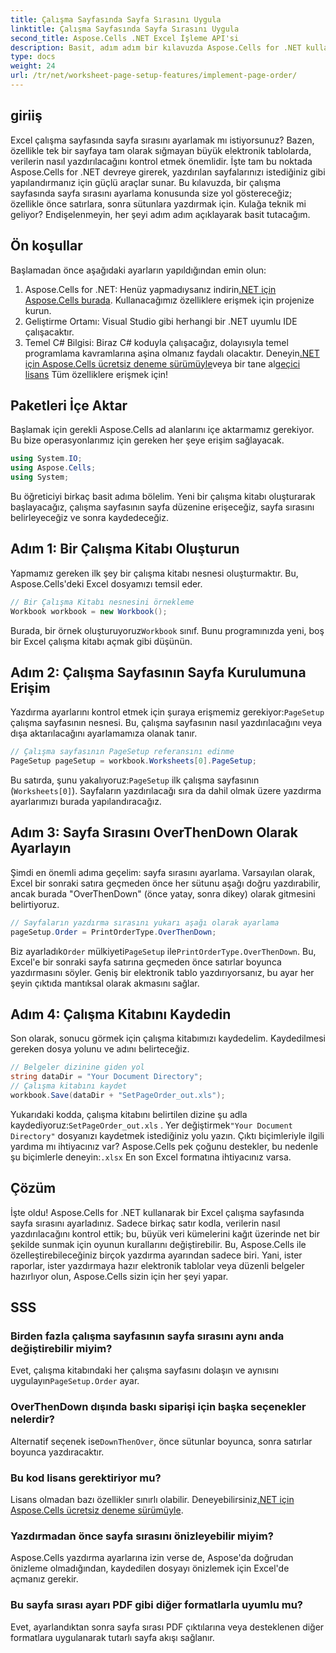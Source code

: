 ```yaml
---
title: Çalışma Sayfasında Sayfa Sırasını Uygula
linktitle: Çalışma Sayfasında Sayfa Sırasını Uygula
second_title: Aspose.Cells .NET Excel İşleme API'si
description: Basit, adım adım bir kılavuzda Aspose.Cells for .NET kullanarak bir Excel çalışma sayfasında sayfa sırasının nasıl ayarlanacağını öğrenin. Yeni başlayanlar ve uzmanlar için mükemmeldir.
type: docs
weight: 24
url: /tr/net/worksheet-page-setup-features/implement-page-order/
---
```

## giriiş
Excel çalışma sayfasında sayfa sırasını ayarlamak mı istiyorsunuz? Bazen, özellikle tek bir sayfaya tam olarak sığmayan büyük elektronik tablolarda, verilerin nasıl yazdırılacağını kontrol etmek önemlidir. İşte tam bu noktada Aspose.Cells for .NET devreye girerek, yazdırılan sayfalarınızı istediğiniz gibi yapılandırmanız için güçlü araçlar sunar. Bu kılavuzda, bir çalışma sayfasında sayfa sırasını ayarlama konusunda size yol göstereceğiz; özellikle önce satırlara, sonra sütunlara yazdırmak için. Kulağa teknik mi geliyor? Endişelenmeyin, her şeyi adım adım açıklayarak basit tutacağım.
## Ön koşullar
Başlamadan önce aşağıdaki ayarların yapıldığından emin olun:
1.  Aspose.Cells for .NET: Henüz yapmadıysanız indirin[.NET için Aspose.Cells burada](https://releases.aspose.com/cells/net/). Kullanacağımız özelliklere erişmek için projenize kurun.
2. Geliştirme Ortamı: Visual Studio gibi herhangi bir .NET uyumlu IDE çalışacaktır.
3. Temel C# Bilgisi: Biraz C# koduyla çalışacağız, dolayısıyla temel programlama kavramlarına aşina olmanız faydalı olacaktır.
Deneyin[.NET için Aspose.Cells ücretsiz deneme sürümüyle](https://releases.aspose.com/)veya bir tane al[geçici lisans](https://purchase.aspose.com/temporary-license/) Tüm özelliklere erişmek için!
## Paketleri İçe Aktar
Başlamak için gerekli Aspose.Cells ad alanlarını içe aktarmamız gerekiyor. Bu bize operasyonlarımız için gereken her şeye erişim sağlayacak.
```csharp
using System.IO;
using Aspose.Cells;
using System;
```
Bu öğreticiyi birkaç basit adıma bölelim. Yeni bir çalışma kitabı oluşturarak başlayacağız, çalışma sayfasının sayfa düzenine erişeceğiz, sayfa sırasını belirleyeceğiz ve sonra kaydedeceğiz. 
## Adım 1: Bir Çalışma Kitabı Oluşturun
Yapmamız gereken ilk şey bir çalışma kitabı nesnesi oluşturmaktır. Bu, Aspose.Cells'deki Excel dosyamızı temsil eder.
```csharp
// Bir Çalışma Kitabı nesnesini örnekleme
Workbook workbook = new Workbook();
```
 Burada, bir örnek oluşturuyoruz`Workbook` sınıf. Bunu programınızda yeni, boş bir Excel çalışma kitabı açmak gibi düşünün.
## Adım 2: Çalışma Sayfasının Sayfa Kurulumuna Erişim
 Yazdırma ayarlarını kontrol etmek için şuraya erişmemiz gerekiyor:`PageSetup` çalışma sayfasının nesnesi. Bu, çalışma sayfasının nasıl yazdırılacağını veya dışa aktarılacağını ayarlamamıza olanak tanır.
```csharp
// Çalışma sayfasının PageSetup referansını edinme
PageSetup pageSetup = workbook.Worksheets[0].PageSetup;
```
 Bu satırda, şunu yakalıyoruz:`PageSetup` ilk çalışma sayfasının (`Worksheets[0]`). Sayfaların yazdırılacağı sıra da dahil olmak üzere yazdırma ayarlarımızı burada yapılandıracağız.
## Adım 3: Sayfa Sırasını OverThenDown Olarak Ayarlayın
Şimdi en önemli adıma geçelim: sayfa sırasını ayarlama. Varsayılan olarak, Excel bir sonraki satıra geçmeden önce her sütunu aşağı doğru yazdırabilir, ancak burada "OverThenDown" (önce yatay, sonra dikey) olarak gitmesini belirtiyoruz.
```csharp
// Sayfaların yazdırma sırasını yukarı aşağı olarak ayarlama
pageSetup.Order = PrintOrderType.OverThenDown;
```
 Biz ayarladık`Order` mülkiyeti`PageSetup` ile`PrintOrderType.OverThenDown`. Bu, Excel'e bir sonraki sayfa satırına geçmeden önce satırlar boyunca yazdırmasını söyler. Geniş bir elektronik tablo yazdırıyorsanız, bu ayar her şeyin çıktıda mantıksal olarak akmasını sağlar.
## Adım 4: Çalışma Kitabını Kaydedin
Son olarak, sonucu görmek için çalışma kitabımızı kaydedelim. Kaydedilmesi gereken dosya yolunu ve adını belirteceğiz.
```csharp
// Belgeler dizinine giden yol
string dataDir = "Your Document Directory";
// Çalışma kitabını kaydet
workbook.Save(dataDir + "SetPageOrder_out.xls");
```
 Yukarıdaki kodda, çalışma kitabını belirtilen dizine şu adla kaydediyoruz:`SetPageOrder_out.xls` . Yer değiştirmek`"Your Document Directory"` dosyanızı kaydetmek istediğiniz yolu yazın.
Çıktı biçimleriyle ilgili yardıma mı ihtiyacınız var? Aspose.Cells pek çoğunu destekler, bu nedenle şu biçimlerle deneyin:`.xlsx` En son Excel formatına ihtiyacınız varsa.
## Çözüm
İşte oldu! Aspose.Cells for .NET kullanarak bir Excel çalışma sayfasında sayfa sırasını ayarladınız. Sadece birkaç satır kodla, verilerin nasıl yazdırılacağını kontrol ettik; bu, büyük veri kümelerini kağıt üzerinde net bir şekilde sunmak için oyunun kurallarını değiştirebilir. Bu, Aspose.Cells ile özelleştirebileceğiniz birçok yazdırma ayarından sadece biri. Yani, ister raporlar, ister yazdırmaya hazır elektronik tablolar veya düzenli belgeler hazırlıyor olun, Aspose.Cells sizin için her şeyi yapar.
## SSS
### Birden fazla çalışma sayfasının sayfa sırasını aynı anda değiştirebilir miyim?
 Evet, çalışma kitabındaki her çalışma sayfasını dolaşın ve aynısını uygulayın`PageSetup.Order` ayar.
### OverThenDown dışında baskı siparişi için başka seçenekler nelerdir?
 Alternatif seçenek ise`DownThenOver`, önce sütunlar boyunca, sonra satırlar boyunca yazdıracaktır.
### Bu kod lisans gerektiriyor mu?
Lisans olmadan bazı özellikler sınırlı olabilir. Deneyebilirsiniz[.NET için Aspose.Cells ücretsiz deneme sürümüyle](https://releases.aspose.com/).
### Yazdırmadan önce sayfa sırasını önizleyebilir miyim?
Aspose.Cells yazdırma ayarlarına izin verse de, Aspose'da doğrudan önizleme olmadığından, kaydedilen dosyayı önizlemek için Excel'de açmanız gerekir.
### Bu sayfa sırası ayarı PDF gibi diğer formatlarla uyumlu mu?
Evet, ayarlandıktan sonra sayfa sırası PDF çıktılarına veya desteklenen diğer formatlara uygulanarak tutarlı sayfa akışı sağlanır.
